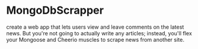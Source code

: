 # MongoDbScrapper
create a web app that lets users view and leave comments on the latest news. But you're not going to actually write any articles; instead, you'll flex your Mongoose and Cheerio muscles to scrape news from another site.
